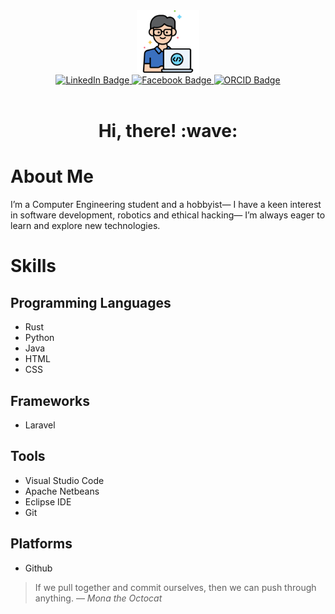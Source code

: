 <div align="center">
   <img alt="programmer" src="programmer.png" width="100">
</div>

<div align="center">
  <a href="https://www.linkedin.com/in/rommel-matic-267528327">
     <img src="https://img.shields.io/badge/LinkedIn-blue?style=flat-square&logo=linkedin&logoColor=white" alt="LinkedIn Badge"/>
  </a>
  <a href="">
     <img src="https://img.shields.io/badge/Facebook-blue?style=flat-square&logo=Facebook&logoColor=white" alt="Facebook Badge" />
  </a>
  <a href="https://orcid.org/0009-0004-3807-423X">
     <img src="https://img.shields.io/badge/ORCID-green?style=flat-square&logo=ORCID&logoColor=white" alt="ORCID Badge" />
  </a>
</div>

<div align="center">
   <img src="https://komarev.com/ghpvc/?username=lnxpsyhi&style=flat-square&color=800080&label=PROFILE+VIEWS" alt="">
</div>

<div align="center">
   <h1>Hi, there! :wave:</h1>
</div>

# About Me
I’m a Computer Engineering student and a hobbyist—
I have a keen interest in software development, robotics and ethical hacking—
I’m always eager to learn and explore new technologies.

# Skills

## Programming Languages
- Rust
- Python
- Java
- HTML
- CSS

## Frameworks
- Laravel
  
## Tools
- Visual Studio Code
- Apache Netbeans
- Eclipse IDE
- Git

## Platforms
- Github

> If we pull together and commit ourselves, then we can push through anything.
— *Mona the Octocat*

<!-- TO DO: add more details about me later -->
